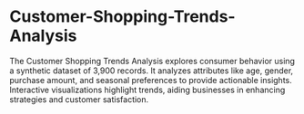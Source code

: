 # Customer-Shopping-Trends-Analysis
 The Customer Shopping Trends Analysis explores consumer behavior using a synthetic dataset of 3,900 records. It analyzes attributes like age, gender, purchase amount, and seasonal preferences to provide actionable insights. Interactive visualizations highlight trends, aiding businesses in enhancing strategies and customer satisfaction.
